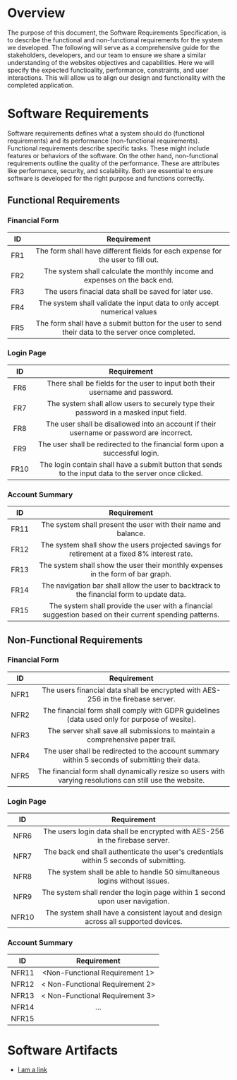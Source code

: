 # Overview

The purpose of this document, the Software Requirements Specification, is to describe the functional and non-functional requirements for the system we developed. The following will serve as a comprehensive guide for the stakeholders, developers, and our team to ensure we share a similar understanding of the websites objectives and capabilities. Here we will specify the expected functioality, performance, constraints, and user interactions. This will allow us to align our design and functionality with the completed application.

# Software Requirements

Software requirements defines what a system should do (functional requirements) and its performance (non-functional requirements). Functional requirements describe specific tasks. These might include features or behaviors of the software. On the other hand, non-functional requirements outline the quality of the performance. These are attributes like performance, security, and scalability. Both are essential to ensure software is developed for the right purpose and functions correctly.

## Functional Requirements

### Financial Form

| ID  | Requirement     | 
| :-------------: | :----------: | 
| FR1 | The form shall have different fields for each expense for the user to fill out. | 
| FR2 | The system shall calculate the monthly income and expenses on the back end. | 
| FR3 | The users finacial data shall be saved for later use. | 
| FR4 | The system shall validate the input data to only accept numerical values |
| FR5 | The form shall have a submit button for the user to send their data to the server once completed. |

### Login Page

| ID  | Requirement     | 
| :-------------: | :----------: |
| FR6 | There shall be fields for the user to input both their username and password. | 
| FR7 | The system shall allow users to securely type their password in a masked input field. | 
| FR8 | The user shall be disallowed into an account if their username or password are incorrect. | 
| FR9 | The user shall be redirected to the financial form upon a successful login. |
| FR10 | The login contain shall have a submit button that sends to the input data to the server once clicked. |

### Account Summary

| ID  | Requirement     | 
| :-------------: | :----------: |
| FR11 | The system shall present the user with their name and balance. | 
| FR12 | The system shall show the users projected savings for retirement at a fixed 8% interest rate. | 
| FR13 | The system shall show the user their monthly expenses in the form of bar graph. | 
| FR14 | The navigation bar shall allow the user to backtrack to the financial form to update data. |
| FR15 | The system shall provide the user with a financial suggestion based on their current spending patterns. |

## Non-Functional Requirements

### Financial Form 

| ID  | Requirement     | 
| :-------------: | :----------: | 
| NFR1 | The users financial data shall be encrypted with AES-256 in the firebase server. | 
| NFR2 | The financial form shall comply with GDPR guidelines (data used only for purpose of wesite). |
| NFR3 | The server shall save all submissions to maintain a comprehensive paper trail. |
| NFR4 | The user shall be redirected to the account summary within 5 seconds of submitting their data. | 
| NFR5 | The financial form shall dynamically resize so users with varying resolutions can still use the website. |

### Login Page

| ID  | Requirement     | 
| :-------------: | :----------: | 
| NFR6 | The users login data shall be encrypted with AES-256 in the firebase server. | 
| NFR7 | The back end shall authenticate the user's credentials within 5 seconds of submitting. |
| NFR8 | The system shall be able to handle 50 simultaneous logins without issues. |
| NFR9 | The system shall render the login page within 1 second upon user navigation. | 
| NFR10 | The system shall have a consistent layout and design across all supported devices. |

### Account Summary

| ID  | Requirement     | 
| :-------------: | :----------: | 
| NFR11 | <Non-Functional Requirement 1> | 
| NFR12 | < Non-Functional Requirement 2> |
| NFR13 | < Non-Functional Requirement 3> |
| NFR14 | … | 
| NFR15 |  |

# Software Artifacts

<Describe the purpose of this section>

* [I am a link](to_some_file.pdf)

